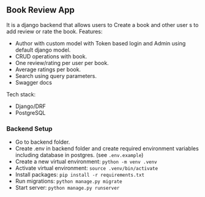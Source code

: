 ## Book Review App

It is a django backend that allows users to Create a book and other user s to add review or rate the book.
Features:

- Author with custom model with Token based login and Admin using default django model.
- CRUD operations with book.
- One review/rating per user per book.
- Average ratings per book.
- Search using query parameters.
- Swagger docs

Tech stack:

- Django/DRF
- PostgreSQL

### Backend Setup

- Go to backend folder.
- Create .env in backend folder and create required environment variables including database in postgres. (see `.env.example`)
- Create a new virtual environment: `python -m venv .venv`
- Activate virtual environment: `source .venv/bin/activate`
- Install packages: `pip install -r requirements.txt`
- Run migrations: `python manage.py migrate`
- Start server: `python manage.py runserver`
